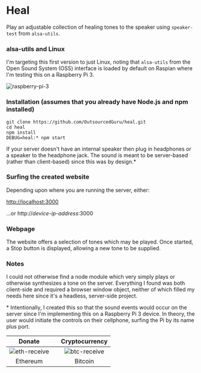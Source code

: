 # Heal
Play an adjustable collection of healing tones to the speaker using ``speaker-test`` from ``alsa-utils``.

### alsa-utils and Linux

I'm targeting this first version to just Linux, noting that ``alsa-utils`` from the Open Sound System (OSS) interface is loaded by default on Raspian where I'm testing this on a Raspberry Pi 3.

![raspberry-pi-3](https://cloud.githubusercontent.com/assets/15971213/21077172/2a6a1076-bef7-11e6-9504-675c923f9fc0.jpg)

### Installation (assumes that you already have Node.js and npm installed)

````
git clone https://github.com/OutsourcedGuru/heal.git
cd heal
npm install
DEBUG=heal:* npm start
````

If your server doesn't have an internal speaker then plug in headphones or a speaker to the headphone jack. The sound is meant to be server-based (rather than client-based) since this was by design.*

### Surfing the created website

Depending upon where you are running the server, either:

[http://localhost:3000](http://localhost:3000)

...or http://*device-ip-address*:3000

### Webpage

The website offers a selection of tones which may be played. Once started, a Stop button is displayed, allowing a new tone to be supplied.

### Notes

I could not otherwise find a node module which very simply plays or otherwise synthesizes a tone on the server. Everything I found was both client-side and required a browser window object, neither of which filled my needs here since it's a headless, server-side project.

\* Intentionally, I created this so that the sound events would occur on the server since I'm implementing this on a Raspberry Pi 3 device.  In theory, the user would initiate the controls on their cellphone, surfing the Pi by its name plus port.

|Donate||Cryptocurrency|
|:-----:|---|:--------:|
| ![eth-receive](https://user-images.githubusercontent.com/15971213/40564950-932d4d10-601f-11e8-90f0-459f8b32f01c.png) || ![btc-receive](https://user-images.githubusercontent.com/15971213/40564971-a2826002-601f-11e8-8d5e-eeb35ab53300.png) |
|Ethereum||Bitcoin|
